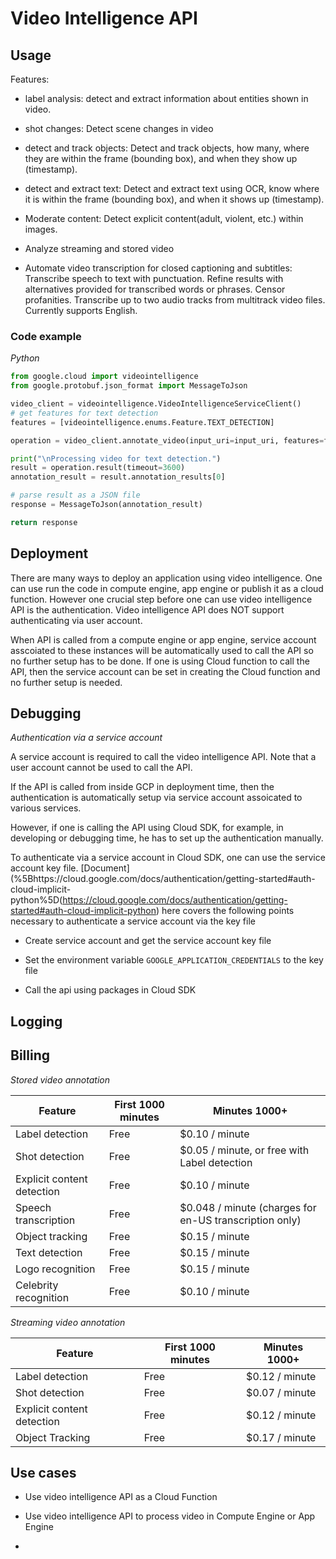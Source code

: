 # Video Intelligence API

## Usage

Features: 

- label analysis: detect and extract information about entities shown in video.

- shot changes: Detect scene changes in video

- detect and track objects: Detect and track objects, how many, where they are within the frame (bounding box), and when they show up (timestamp).

- detect and extract text: Detect and extract text using OCR, know where it is within the frame (bounding box), and when it shows up (timestamp).

- Moderate content: Detect explicit content(adult, violent, etc.) within images.

- Analyze streaming and stored video

- Automate video transcription for closed captioning and subtitles: Transcribe speech to text with punctuation. Refine results with alternatives provided for transcribed words or phrases. Censor profanities. Transcribe up to two audio tracks from multitrack video files. Currently supports English.

### Code example

*Python*

```python
from google.cloud import videointelligence
from google.protobuf.json_format import MessageToJson

video_client = videointelligence.VideoIntelligenceServiceClient()
# get features for text detection
features = [videointelligence.enums.Feature.TEXT_DETECTION]

operation = video_client.annotate_video(input_uri=input_uri, features=features)

print("\nProcessing video for text detection.")
result = operation.result(timeout=3600)
annotation_result = result.annotation_results[0]

# parse result as a JSON file
response = MessageToJson(annotation_result)

return response
```

## Deployment

There are many ways to deploy an application using video intelligence. One can use run the code in compute engine, app engine or publish it as a cloud function. However one crucial step before one can use video intelligence API is the authentication. Video intelligence API does NOT support authenticating via user account. 

When API is called from a compute engine or app engine, service account asscoiated to these instances will be automatically used to call the API so no further setup has to be done. If one is using Cloud function to call the API, then the service account can be set in creating the Cloud function and no further setup is needed.

## Debugging

*Authentication via a service account*

A service account is required to call the video intelligence API. Note that a user account cannot be used to call the API.

If the API is called from inside GCP in deployment time, then the authentication is automatically setup via service account assoicated to various services.

However, if one is calling the API using Cloud SDK, for example, in developing or debugging time, he has to set up the authentication manually.

To authenticate via a service account in Cloud SDK, one can use the service account key file. [Document](%5Bhttps://cloud.google.com/docs/authentication/getting-started#auth-cloud-implicit-python%5D(https://cloud.google.com/docs/authentication/getting-started#auth-cloud-implicit-python) here covers the following points necessary to authenticate a service account via the key file

- Create service account and get the service account key file

- Set the environment variable `GOOGLE_APPLICATION_CREDENTIALS` to the key file

- Call the api using packages in Cloud SDK

## Logging

## Billing

*Stored video annotation*

| Feature                    | First 1000 minutes | Minutes 1000+                                          |
| -------------------------- | ------------------ | ------------------------------------------------------ |
| Label detection            | Free               | $0.10 / minute                                         |
| Shot detection             | Free               | $0.05 / minute, or free with Label detection           |
| Explicit content detection | Free               | $0.10 / minute                                         |
| Speech transcription       | Free               | $0.048 / minute (charges for en-US transcription only) |
| Object tracking            | Free               | $0.15 / minute                                         |
| Text detection             | Free               | $0.15 / minute                                         |
| Logo recognition           | Free               | $0.15 / minute                                         |
| Celebrity recognition      | Free               | $0.10 / minute                                         |

*Streaming video annotation*

| Feature                    | First 1000 minutes | Minutes 1000+  |
| -------------------------- | ------------------ | -------------- |
| Label detection            | Free               | $0.12 / minute |
| Shot detection             | Free               | $0.07 / minute |
| Explicit content detection | Free               | $0.12 / minute |
| Object Tracking            | Free               | $0.17 / minute |

## Use cases

- Use video intelligence API as a Cloud Function

- Use video intelligence API to process video in Compute Engine or App Engine

- 
